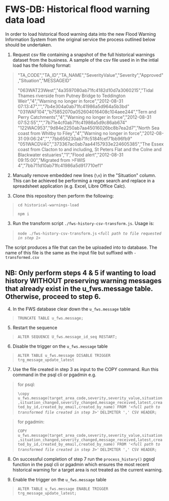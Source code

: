 # FWS-DB: Historical flood warning data load

In order to load historical flood warning data into the new Flood Warning Information System from the original service the process outlined below should be undertaken.

1. Request csv file containing a snapshot of the full historical warnings dataset from the business. A sample of the csv file used in in the intial load has the folloing format:

> "TA_CODE","TA_ID","TA_NAME","SeverityValue","Severity","Approved","Situation","MESSAGEID"
>
>"063WAT23West","4a3597080ab71fc4182d10d7a3060215","Tidal Thames riverside from Putney Bridge to Teddington Weir","4","Warning no longer in force","2012-08-31 07:13:47","","7b4e304a0ab71fc41986a5d964a5b3bd"
>"031WAF104","b75852070a052604016408c104aee244","Tern and Perry Catchments","4","Warning no longer in force","2012-08-31 07:52:55","","7b71e4cf0ab71fc41986a5d9c86ab674"
>"122WAC953","9d84e2250ab7aa45016026bc8b7ea2d7","North Sea coast from Whitby to Filey","4","Warning no longer in force","2012-08-31 09:06:24","","7bb656230ab71fc5184fcef71bb96fb9"
>"051WACDV4C","373367ac0ab7aa44157933e224605385","The Essex coast from Clacton to and including, St Peters Flat and the Colne and Blackwater estuaries","1","Flood alert","2012-08-31 09:15:00","Migrated from >FWIS 4","7bb711d10ab71fc41986a5d917710ef1"
    
2. Manually remove embedded new lines (`\n`) in the "Situation" column. This can be achieved be performing a regex search and replace in a spreadsheet application (e.g. Excel, Libre Office Calc).

3. Clone this repository then perform the following:

>
> `cd historical-warnings-load`
>
> `npm i`
>

3. Run the transform script `./fws-history-csv-transform.js`. Usage is:
>
> `node ./fws-history-csv-transform.js` _`<full path to file requested in step 1>`_
>

The script produces a file that can the be uploaded into to database. The name of this file is the same as the input file but suffixed with `-transformed.csv`

## NB: Only perform steps 4 & 5 if wanting to load history WITHOUT preserving warning messages that already exist in the u_fws.message table. Otherwise, proceed to step 6.

4. In the FWS database clear down the `u_fws.message` table

>
> `TRUNCATE TABLE u_fws.message;`
>

5. Restart the sequence

>
> `ALTER SEQUENCE U_fws.message_id_seq RESTART;`
>

6. Disable the trigger on the `u_fws.message` table

>
> `ALTER TABLE u_fws.message DISABLE TRIGGER trg_message_update_latest`
>

7. Use the file created in step 3 as input to the COPY command. Run this command in the psql cli or pgadmin e.g.

> for psql:
>
> `\copy u_fws.message(target_area_code,severity,severity_value,situation,situation_changed,severity_changed,message_received,latest,created_by_id,created_by_email,created_by_name) FROM `_`'<full path to transformed file created in step 3>'`_ `DELIMITER ',' CSV HEADER;`
>

> for pgadmin:
>
> `COPY u_fws.message(target_area_code,severity,severity_value,situation,situation_changed,severity_changed,message_received,latest,created_by_id,created_by_email,created_by_name) FROM `_`'<full path to transformed file created in step 3>'`_ `DELIMITER ',' CSV HEADER;`
>

8. On successful completion of step 7 run the `process_history()` pgsql function in the psql cli or pgadmin which ensures the most recent historical warning for a target area is not treated as the current warning.

9. Enable the trigger on the `u_fws.message` table

>
> `ALTER TABLE u_fws.message ENABLE TRIGGER trg_message_update_latest;`
>

